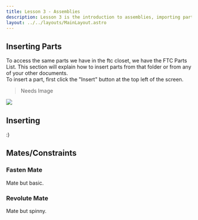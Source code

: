 ```yaml
---
title: Lesson 3 - Assemblies
description: Lesson 3 is the introduction to assemblies, importing parts, and basic mates.
layout: ../../layouts/MainLayout.astro
---
```

## Inserting Parts
To access the same parts we have in the ftc closet, we have the FTC Parts List. This section will explain how to insert parts from that folder or from any of your other documents.  
To insert a part, first click the "Insert" button at the top left of the screen.
> Needs Image

<IMG SRC="me when the .gif">

<h2><summary> Inserting </summary></h2>
  :)

## Mates/Constraints
### Fasten Mate
Mate but basic.

### Revolute Mate
Mate but spinny.
